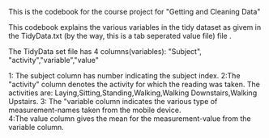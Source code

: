 This is the codebook for the course project for "Getting and Cleaning Data"

This codebook explains the various variables in the tidy dataset as givem in  the TidyData.txt (by the way, this is a tab seperated value
file) file .

The TidyData set file has 4 columns(variables): "Subject", "activity","variable","value"

1: The subject column has number indicating the subject index.
2:The "activity" column denotes the activity for which the reading was taken. The activities are: Laying,Sitting,Standing,Walking,Walking Downstairs,Walking Upstairs.
3: The "variable column indicates the various type of measurement-names taken from the mobile device.  
4:The value column gives the mean for the measurement-value from the variable column.
 